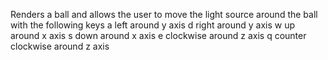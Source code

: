 Renders a ball and allows the user to move the light source around the ball with the following keys
a  left around y axis
d  right around y axis
w  up around x axis
s  down around x axis
e  clockwise around z axis
q  counter clockwise around z axis
